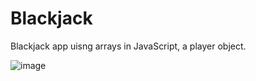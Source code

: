 # Blackjack
Blackjack app uisng arrays in JavaScript, a player object. 

![image](https://user-images.githubusercontent.com/70664637/201547436-9bfc5204-5127-492a-8a8d-a6b726ac65d9.png)

